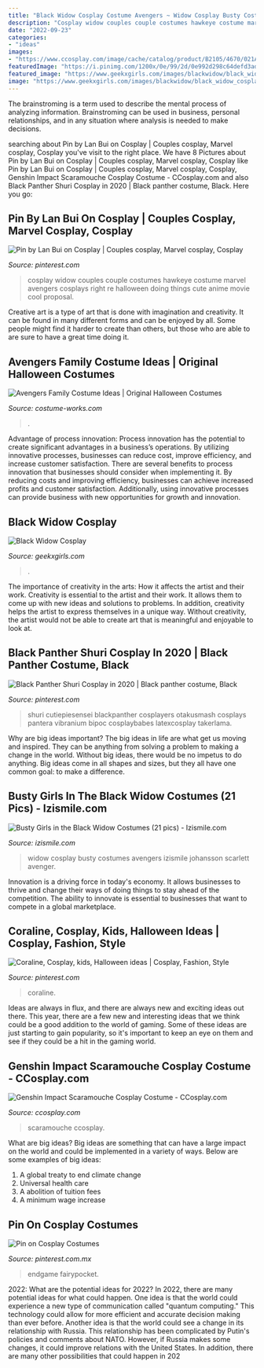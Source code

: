 ```yaml
---
title: "Black Widow Cosplay Costume Avengers ~ Widow Cosplay Busty Costumes Avengers Izismile Johansson Scarlett Avenger"
description: "Cosplay widow couples couple costumes hawkeye costume marvel avengers cosplays right re halloween doing things cute anime movie cool proposal"
date: "2022-09-23"
categories:
- "ideas"
images:
- "https://www.ccosplay.com/image/cache/catalog/product/B2105/4670/021A0720-600x600.jpg"
featuredImage: "https://i.pinimg.com/1200x/0e/99/2d/0e992d298c64defd3adfb1f34a9ebd96.jpg"
featured_image: "https://www.geekxgirls.com/images/blackwidow/black_widow_cosplay_03.jpg"
image: "https://www.geekxgirls.com/images/blackwidow/black_widow_cosplay_03.jpg"
---
```



The brainstroming is a term used to describe the mental process of analyzing information. Brainstroming can be used in business, personal relationships, and in any situation where analysis is needed to make decisions.

	

		
searching about Pin by Lan Bui on Cosplay | Couples cosplay, Marvel cosplay, Cosplay you've visit to the right place. We have 8 Pictures about Pin by Lan Bui on Cosplay | Couples cosplay, Marvel cosplay, Cosplay like Pin by Lan Bui on Cosplay | Couples cosplay, Marvel cosplay, Cosplay, Genshin Impact Scaramouche Cosplay Costume - CCosplay.com and also Black Panther Shuri Cosplay in 2020 | Black panther costume, Black. Here you go:
		
    
## Pin By Lan Bui On Cosplay | Couples Cosplay, Marvel Cosplay, Cosplay

<img loading=lazy src="https://i.pinimg.com/736x/44/e7/68/44e7687fb3ebe6f583437343395350e0--couples-cosplay-cosplay-ideas.jpg" onerror="this.onerror=null;this.src='https://tse4.mm.bing.net/th?id=OIP.Iov-sW_fqox3Lcdw11adJwHaLH&amp;pid=15.1';" alt="Pin by Lan Bui on Cosplay | Couples cosplay, Marvel cosplay, Cosplay">

_Source: pinterest.com_

>cosplay widow couples couple costumes hawkeye costume marvel avengers cosplays right re halloween doing things cute anime movie cool proposal. 

	

Creative art is a type of art that is done with imagination and creativity. It can be found in many different forms and can be enjoyed by all. Some people might find it harder to create than others, but those who are able to are sure to have a great time doing it.

    
## Avengers Family Costume Ideas | Original Halloween Costumes

<img loading=lazy src="https://photos.costume-works.com/full/avengers7.jpg" onerror="this.onerror=null;this.src='https://tse1.mm.bing.net/th?id=OIP.G9K8erfZyED2ChXyYaGz2gHaFp&amp;pid=15.1';" alt="Avengers Family Costume Ideas | Original Halloween Costumes">

_Source: costume-works.com_

>. 

	

Advantage of process innovation:
Process innovation has the potential to create significant advantages in a business’s operations. By utilizing innovative processes, businesses can reduce cost, improve efficiency, and increase customer satisfaction.
There are several benefits to process innovation that businesses should consider when implementing it. By reducing costs and improving efficiency, businesses can achieve increased profits and customer satisfaction. Additionally, using innovative processes can provide business with new opportunities for growth and innovation.

    
## Black Widow Cosplay

<img loading=lazy src="https://www.geekxgirls.com/images/blackwidow/black_widow_cosplay_03.jpg" onerror="this.onerror=null;this.src='https://tse1.mm.bing.net/th?id=OIP.B6_pkOiRpeaHGdF7P-yp_AHaLH&amp;pid=15.1';" alt="Black Widow Cosplay">

_Source: geekxgirls.com_

>. 

	

The importance of creativity in the arts: How it affects the artist and their work.
Creativity is essential to the artist and their work. It allows them to come up with new ideas and solutions to problems. In addition, creativity helps the artist to express themselves in a unique way. Without creativity, the artist would not be able to create art that is meaningful and enjoyable to look at.

    
## Black Panther Shuri Cosplay In 2020 | Black Panther Costume, Black

<img loading=lazy src="https://i.pinimg.com/736x/c4/e3/65/c4e365acf07e886df97f7c5056052167.jpg" onerror="this.onerror=null;this.src='https://tse2.mm.bing.net/th?id=OIP.7fj2ru95itFveQJQ1cG-9QHaLG&amp;pid=15.1';" alt="Black Panther Shuri Cosplay in 2020 | Black panther costume, Black">

_Source: pinterest.com_

>shuri cutiepiesensei blackpanther cosplayers otakusmash cosplays pantera vibranium bipoc cosplaybabes latexcosplay takerlama. 

	

Why are big ideas important?
The big ideas in life are what get us moving and inspired. They can be anything from solving a problem to making a change in the world. Without big ideas, there would be no impetus to do anything. Big ideas come in all shapes and sizes, but they all have one common goal: to make a difference.

    
## Busty Girls In The Black Widow Costumes (21 Pics) - Izismile.com

<img loading=lazy src="https://img.izismile.com/img/img5/20120501/640/busty_girls_in_the_black_widow_costumes_640_high_12.jpg" onerror="this.onerror=null;this.src='https://tse1.mm.bing.net/th?id=OIP.RgkuW1TxoMkJ-9fwVbG-hwHaKo&amp;pid=15.1';" alt="Busty Girls in the Black Widow Costumes (21 pics) - Izismile.com">

_Source: izismile.com_

>widow cosplay busty costumes avengers izismile johansson scarlett avenger. 

	

Innovation is a driving force in today's economy. It allows businesses to thrive and change their ways of doing things to stay ahead of the competition. The ability to innovate is essential to businesses that want to compete in a global marketplace.

    
## Coraline, Cosplay, Kids, Halloween Ideas | Cosplay, Fashion, Style

<img loading=lazy src="https://i.pinimg.com/1200x/0e/99/2d/0e992d298c64defd3adfb1f34a9ebd96.jpg" onerror="this.onerror=null;this.src='https://tse1.mm.bing.net/th?id=OIP.KlJsNw2jS5CseYxyYg9p2wHaNK&amp;pid=15.1';" alt="Coraline, Cosplay, kids, Halloween ideas | Cosplay, Fashion, Style">

_Source: pinterest.com_

>coraline. 

	

Ideas are always in flux, and there are always new and exciting ideas out there. This year, there are a few new and interesting ideas that we think could be a good addition to the world of gaming. Some of these ideas are just starting to gain popularity, so it's important to keep an eye on them and see if they could be a hit in the gaming world.

    
## Genshin Impact Scaramouche Cosplay Costume - CCosplay.com

<img loading=lazy src="https://www.ccosplay.com/image/cache/catalog/product/B2105/4670/021A0720-600x600.jpg" onerror="this.onerror=null;this.src='https://tse2.mm.bing.net/th?id=OIP.LyL5J5V7bSLO_OSS1S2JzgHaHa&amp;pid=15.1';" alt="Genshin Impact Scaramouche Cosplay Costume - CCosplay.com">

_Source: ccosplay.com_

>scaramouche ccosplay. 

	

What are big ideas?
Big ideas are something that can have a large impact on the world and could be implemented in a variety of ways. Below are some examples of big ideas: 
1. A global treaty to end climate change 
2. Universal health care 
3. A abolition of tuition fees 
4. A minimum wage increase 

    
## Pin On Cosplay Costumes

<img loading=lazy src="https://i.pinimg.com/736x/14/3e/6c/143e6ce86b418d03c52ecdc37ce956be.jpg" onerror="this.onerror=null;this.src='https://tse4.mm.bing.net/th?id=OIP.BIBcR8plHDHo9MGj1Ss24QHaHa&amp;pid=15.1';" alt="Pin on Cosplay Costumes">

_Source: pinterest.com.mx_

>endgame fairypocket. 

	

2022: What are the potential ideas for 2022?
In 2022, there are many potential ideas for what could happen. One idea is that the world could experience a new type of communication called "quantum computing." This technology could allow for more efficient and accurate decision making than ever before. Another idea is that the world could see a change in its relationship with Russia. This relationship has been complicated by Putin's policies and comments about NATO. However, if Russia makes some changes, it could improve relations with the United States. In addition, there are many other possibilities that could happen in 202
